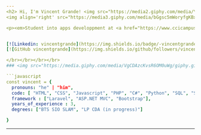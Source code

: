 ```yaml
---
<h2> Hi, I'm Vincent Grande! <img src="https://media2.giphy.com/media/Y48cIAB23dPnTAJsMY/giphy.gif?cid=ecf05e47ldoxf7di3r0pt8rpq61n9jyvhmudwvhibixorol4&rid=giphy.gif&ct=g" width="200"></h2>
<img align='right' src="https://media3.giphy.com/media/bGgsc5mWoryfgKBx1u/giphy.gif?cid=ecf05e47ldoxf7di3r0pt8rpq61n9jyvhmudwvhibixorol4&rid=giphy.gif&ct=g" width="230">

<p><em>Student into apps developpment at <a href="https://www.ccicampus.fr/">CCI Campus Strasbourg</a><img src="https://media.giphy.com/media/fYSnHlufseco8Fh93Z/giphy.gif" width="30"></br>


[![Linkedin: vincentgrande](https://img.shields.io/badge/-vincentgrande-blue?style=flat-square&logo=Linkedin&logoColor=white&link=https://www.linkedin.com/in/vincentgrande/)](https://www.linkedin.com/in/vincentgrande/)
[![GitHub vincentgrande](https://img.shields.io/github/followers/vincentgrande?label=follow&style=social)](https://github.com/vincentgrande)

</br></br></br></br>
### <img src="https://media.giphy.com/media/VgCDAzcKvsR6OM0uWg/giphy.gif" width="50"> A little more about me...  

```javascript
const vincent = {
  pronouns: "he" | "him",
  code: [ "HTML", "CSS", "Javascript", "PHP", "C#", "Python", "SQL", "Shell", "Kotlin"],
  framework : ["Laravel", "ASP.NET MVC", "Bootstrap"],
  years_of_experience : 3,
  degrees: ["BTS SIO SLAM", "LP CDA (in progress)"]

}
```

---
```


